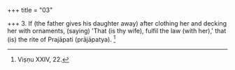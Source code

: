+++
title = "03"

+++
3. If (the father gives his daughter away) after clothing her and decking her with ornaments, (saying) 'That (is thy wife), fulfil the law (with her),' that (is) the rite of Prajāpati (prājāpatya). [^3] 


[^3]:  Viṣṇu XXIV, 22.
